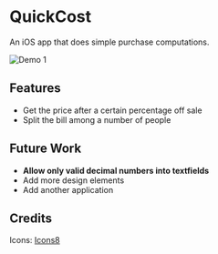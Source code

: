 # QuickCost
An iOS app that does simple purchase computations.

![Demo 1](https://cloud.githubusercontent.com/assets/17633442/24085138/819f4564-0ccc-11e7-9a2b-036e52be02e3.gif)

## Features
- Get the price after a certain percentage off sale
- Split the bill among a number of people

## Future Work
- **Allow only valid decimal numbers into textfields**
- Add more design elements
- Add another application

## Credits
Icons: [Icons8](https://icons8.com/)

